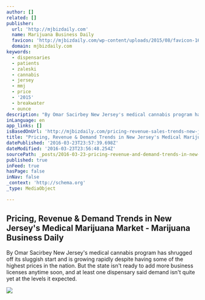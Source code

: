 ```yaml
---
author: []
related: []
publisher:
  url: 'http://mjbizdaily.com'
  name: Marijuana Business Daily
  favicon: 'http://mjbizdaily.com/wp-content/uploads/2015/08/favicon-16x16.png'
  domain: mjbizdaily.com
keywords:
  - dispensaries
  - patients
  - zaleski
  - cannabis
  - jersey
  - mmj
  - price
  - '2015'
  - breakwater
  - ounce
description: "By Omar Sacirbey New Jersey's medical cannabis program has shrugged off its sluggish start and is growing rapidly despite having some of the highest prices in the nation. But the state isn't ready to add more business licenses anytime soon, and at least one dispensary said demand isn't quite yet at the levels it expected."
inLanguage: en
app_links: []
isBasedOnUrl: 'http://mjbizdaily.com/pricing-revenue-sales-trends-new-jerseys-medical-marijuana-market/'
title: "Pricing, Revenue & Demand Trends in New Jersey's Medical Marijuana Market - Marijuana Business Daily"
datePublished: '2016-03-23T23:57:39.698Z'
dateModified: '2016-03-23T23:56:48.254Z'
sourcePath: _posts/2016-03-23-pricing-revenue-and-demand-trends-in-new-jerseys-medical-mar.md
published: true
inFeed: true
hasPage: false
inNav: false
_context: 'http://schema.org'
_type: MediaObject

---
```

<article style=""><h1>Pricing, Revenue &amp; Demand Trends in New Jersey's Medical Marijuana Market - Marijuana Business Daily</h1><p>By Omar Sacirbey New Jersey's medical cannabis program has shrugged off its sluggish start and is growing rapidly despite having some of the highest prices in the nation. But the state isn't ready to add more business licenses anytime soon, and at least one dispensary said demand isn't quite yet at the levels it expected.</p><img src="http://mjbizdaily.com/wp-content/uploads/2016/03/15NewFactbook2300x150W.png" /></article>